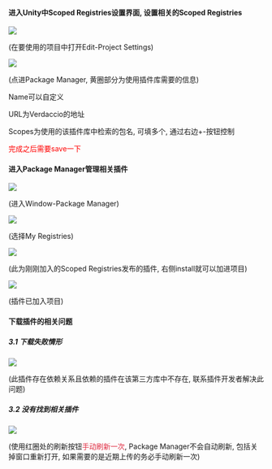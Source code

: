 #### **进入Unity中Scoped Registries设置界面, 设置相关的Scoped Registries**
![](https://cdn.nlark.com/yuque/0/2024/png/43288772/1712820728948-f5865135-5636-4189-b4f1-32316a83020a.png)

(在要使用的项目中打开Edit-Project Settings)

![](https://cdn.nlark.com/yuque/0/2024/png/43288772/1712820748106-a7d474d3-4a2b-46eb-b898-675927c56142.png)

(点进Package Manager, 黄圈部分为使用插件库需要的信息)

Name可以自定义

URL为Verdaccio的地址

Scopes为使用的该插件库中检索的包名, 可填多个, 通过右边+-按钮控制

<font style="color:red;">完成之后需要save一下</font>

#### 进入Package Manager管理相关插件
![](https://cdn.nlark.com/yuque/0/2024/png/43288772/1712820876841-96c563a9-13c0-432d-9cfd-d595d419e5ed.png)

(进入Window-Package Manager)

![](https://cdn.nlark.com/yuque/0/2024/png/43288772/1712820891853-990992e4-c1e3-4ece-9318-e0e0b58c09c3.png)

(选择My Registries)

![](https://cdn.nlark.com/yuque/0/2024/png/43288772/1712820901131-3d257376-0012-4884-a153-aff502620864.png)

(此为刚刚加入的Scoped Registries发布的插件, 右侧install就可以加进项目)

![](https://cdn.nlark.com/yuque/0/2024/png/43288772/1712820935240-a1e4e273-301d-4f04-8166-d08891b62edf.png)

(插件已加入项目)

#### 下载插件的相关问题
##### 3.1 下载失败情形
![](https://cdn.nlark.com/yuque/0/2024/png/43288772/1712822002580-362fd2a9-bfcb-485a-af54-36f6d3e5c3aa.png)

(此插件存在依赖关系且依赖的插件在该第三方库中不存在, 联系插件开发者解决此问题)

##### 3.2 没有找到相关插件
![](https://cdn.nlark.com/yuque/0/2024/png/43288772/1712822267520-b0309532-655f-47d9-807d-a788c104a7d0.png)

(使用红圈处的刷新按钮<font style="color:#DF2A3F;">手动刷新一次</font>, Package Manager不会自动刷新, 包括关掉窗口重新打开, 如果需要的是近期上传的务必手动刷新一次)





